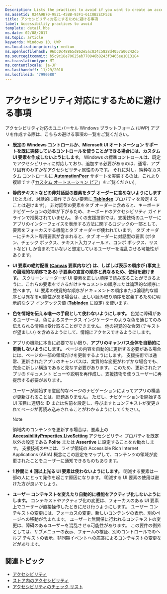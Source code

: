 ```yaml
---
Description: Lists the practices to avoid if you want to create an accessible Universal Windows Platform (UWP) app.
ms.assetid: 024A9B70-9821-45BB-93F1-61C0B2ECF53E
title: アクセシビリティ対応にするために避ける事項
label: Accessibility practices to avoid
template: detail.hbs
ms.date: 02/08/2017
ms.topic: article
keywords: Windows 10, UWP
ms.localizationpriority: medium
ms.openlocfilehash: 96bc0c48865d862e5ac834c5828d4057a06242d5
ms.sourcegitcommit: b5c9c18e70625ab770946b8243f3465ee1013184
ms.translationtype: MT
ms.contentlocale: ja-JP
ms.lasthandoff: 11/29/2018
ms.locfileid: "7990580"
---
```

# <a name="accessibility-practices-to-avoid"></a>アクセシビリティ対応にするために避ける事項

アクセシビリティ対応のユニバーサル Windows プラットフォーム (UWP) アプリを作成する際は、こちらの避ける事項の一覧をご覧ください。 

* **既定の Windows コントロールか、Microsoft UI オートメーション サポートを既に実装しているコントロールを使うことができる場合には、カスタム UI 要素を作成しないようにします。** Windows の標準コントロールは、既定でアクセシビリティに対応しており、追加する必要があるのは、通常、アプリ固有のわずかなアクセシビリティ属性のみです。 それに対し、純粋なカスタム コントロールに [**AutomationPeer**](https://msdn.microsoft.com/library/windows/apps/BR209185) サポートを実装するのは、これより複雑です (「[カスタム オートメーション ピア](custom-automation-peers.md)」をご覧ください)。
* **静的テキストなどの非対話型の要素をタブ オーダーに含めないようにします** (たとえば、対話的に操作できない要素に[ **TabIndex**](https://msdn.microsoft.com/library/windows/apps/BR209461) プロパティを設定することは避けます)。 非対話型の要素をタブ オーダーに含めると、キーボード ナビゲーションの効率が下がるため、キーボードのアクセシビリティ ガイドラインで推奨されていません。 多くの支援技術では、支援技術のユーザーにアプリのインターフェイスを表示する方法に関するロジックの一部として、要素をフォーカスする機能とタブ オーダーが使われています。 タブ オーダーにテキスト専用要素が含まれると、タブ オーダーに対話型の要素 (ボタン、チェック ボックス、テキスト入力フィールド、コンボ ボックス、リストなど) しか含まれていないと想定しているユーザーを混乱させる可能性があります。
* **UI 要素の絶対配置 ([**Canvas**](https://msdn.microsoft.com/library/windows/apps/BR209267) 要素内など) は、しばしば表示の順序が (事実上の論理的な順序である) 子要素の宣言の順序と異なるため、使用を避けます。** スクリーン リーダーが UI 要素を正しい順序で読み取ることができるように、これらの要素をできるだけドキュメントの順序または論理的な順序に並べます。 UI 要素の視覚的な順序がドキュメントの順序または論理的な順序とは異なる可能性がある場合は、正しい読み取り順序を定義するために明示的なタブ インデックス値 ([**TabIndex**](https://msdn.microsoft.com/library/windows/apps/BR209461) に設定) を使います。
* **色を情報を伝える唯一の手段として使わないようにします。** 色覚に障碍があるユーザーは、色によるステータス インジケーターのような色を通じてのみ伝えられる情報は受け取ることができません。 他の視覚的な合図 (テキストが望ましい) を含めるようにして、情報にアクセスできるようにします。
* アプリの機能に本当に必要でない限り、**アプリのキャンバス全体を自動的に更新しないようにします。** ページの内容を自動的に更新する必要がある場合には、ページの一部の領域だけを更新するようにします。 支援技術では通常、更新されたアプリのキャンバスは、実質的な変更がわずかな場合でも、完全に新しい構造であると見なす必要があります。 このため、更新されたアプリのドキュメント ビューや説明を再作成し、支援技術を使うユーザーに再提示する必要があります。
  
  ユーザーが開始する意図的なページのナビゲーションによってアプリの構造が更新されることは、問題ありません。 ただし、ナビゲーションを開始する UI 項目に適切な ID または名前を設定し、呼び出すとコンテキストが変更されてページが再読み込みされることがわかるようにしてください。

  > [!NOTE]
  > 領域内のコンテンツを更新する場合は、要素上の [**AccessibilityProperties.LiveSetting**](https://msdn.microsoft.com/library/windows/apps/JJ191516) アクセシビリティ プロパティを既定以外の設定である **Polite** または **Assertive** に設定することをお勧めします。 支援技術の中には、ライブ領域の Accessible Rich Internet Applications (ARIA) 概念にこの設定をマップして、コンテンツの領域が変更されたことをユーザーに通知できるものもあります。

* **1 秒間に 4 回以上光る UI 要素は使わないようにします。** 明滅する要素は一部の人にとって発作を起こす原因になります。 明滅する UI 要素の使用は避けた方が良いでしょう。
* **ユーザー コンテキストを変えたり自動的に機能をアクティブ化しないようにします。** コンテキストやアクティブ化の変更は、フォーカスのある UI 要素上でユーザーが直接操作したときにだけ行うようにします。 ユーザー コンテキストの変更には、フォーカスの変更、新しいコンテンツの表示、別のページへの移動が含まれます。 ユーザーと無関係に行われるコンテキストの変更は、障碍のあるユーザーを混乱させる可能性があります。 この要件の例外としては、サブメニューの表示、フォームの検証、別のコントロールでのヘルプ テキストの表示、非同期イベントへの応答によるコンテキストの変更などがあります。

<span id="related_topics"/>

## <a name="related-topics"></a>関連トピック  
* [アクセシビリティ](accessibility.md)
* [ストア内のアクセシビリティ](accessibility-in-the-store.md)
* [アクセシビリティのチェック リスト](accessibility-checklist.md)
